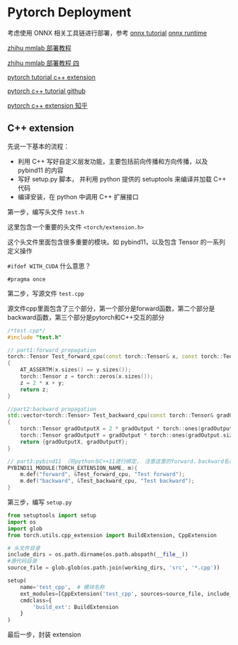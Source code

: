 # Pytorch Deployment

考虑使用 ONNX 相关工具链进行部署，参考 [onnx tutorial](https://github.com/onnx/tutorials)	[onnx runtime](https://onnxruntime.ai/docs/)

[zhihu mmlab 部署教程](https://zhuanlan.zhihu.com/p/477743341)

[zhihu mmlab 部署教程 四](https://zhuanlan.zhihu.com/p/513387413)

[pytorch tutorial c++ extension](https://pytorch.org/tutorials/advanced/cpp_extension.html#writing-a-mixed-c-cuda-extension)

[pytorch c++ tutorial github](https://github.com/prabhuomkar/pytorch-cpp)

[pytorch c++ extension 知乎](https://zhuanlan.zhihu.com/p/100459760)

## C++ extension

先说一下基本的流程：

- 利用 C++ 写好自定义层发功能，主要包括前向传播和方向传播，以及 pybind11 的内容
- 写好 setup.py 脚本， 并利用 python 提供的 setuptools 来编译并加载 C++ 代码
- 编译安装，在 python 中调用 C++ 扩展接口



第一步，编写头文件 `test.h`

这里包含一个重要的头文件 `<torch/extension.h>`

这个头文件里面包含很多重要的模块。如 pybind11，以及包含 Tensor 的一系列定义操作

`#ifdef WITH_CUDA` 什么意思？

`#pragma once`

第二步，写源文件 `test.cpp`

源文件cpp里面包含了三个部分，第一个部分是forward函数，第二个部分是backward函数，第三个部分是pytorch和C++交互的部分

```c++
/*test.cpp*/
#include "test.h"

// part1:forward propagation
torch::Tensor Test_forward_cpu(const torch::Tensor& x, const torch::Tensor& y)
{
    AT_ASSERTM(x.sizes() == y.sizes());
    torch::Tensor z = torch::zeros(x.sizes());
    z = 2 * x + y;
    return z;
}

//part2:backward propagation
std::vector<torch::Tensor> Test_backward_cpu(const torch::Tensor& gradOutput)
{
    torch::Tensor gradOutputX = 2 * gradOutput * torch::ones(gradOutput.sizes());
    torch::Tensor gradOutputY = gradOutput * torch::ones(gradOutput.sizes());
    return {gradOutputX, gradOutputY};
}

// part3:pybind11 （将python与C++11进行绑定， 注意这里的forward，backward名称就是后来在python中可以引用的方法名）
PYBIND11_MODULE(TORCH_EXTENSION_NAME, m){
    m.def("forward", &Test_forward_cpu, "Test forward");
    m.def("backward", &Test_backward_cpu, "Test backward");
}
```



第三步，编写 `setup.py`

```python
from setuptools import setup
import os
import glob
from torch.utils.cpp_extension import BuildExtension, CppExtension

# 头文件目录
include_dirs = os.path.dirname(os.path.abspath(__file__))
#源代码目录 
source_file = glob.glob(os.path.join(working_dirs, 'src', '*.cpp'))

setup(
    name='test_cpp',  # 模块名称
    ext_modules=[CppExtension('test_cpp', sources=source_file, include_dirs=[include_dirs])],
    cmdclass={
        'build_ext': BuildExtension
    }
)
```



最后一步，封装 extension

